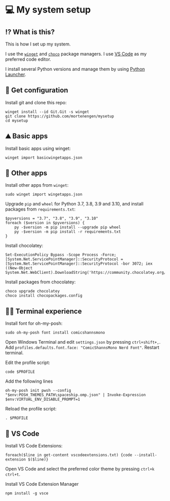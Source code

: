 # 💻 My system setup

## ⁉ What is this?
This is how I set up my system.

I use the [`winget`](https://docs.microsoft.com/en-us/windows/package-manager/winget/) and [`choco`](https://chocolatey.org/) package managers. I use [VS Code](https://code.visualstudio.com/) as my preferred code editor.

I install several Python versions and manage them by using [Python Launcher](https://peps.python.org/pep-0397/).

## 📄 Get configuration

Install git and clone this repo:

```pwsh
winget install --id Git.Git -s winget
git clone https://github.com/mortenengen/mysetup
cd mysetup
```

## ⛰ Basic apps
Install basic apps using winget:

```pwsh
winget import basicwingetapps.json
```

## 🐍 Other apps
Install other apps from `winget`:

```pwsh
sudo winget import wingetapps.json
```

Upgrade `pip` and `wheel` for Python 3.7, 3.8, 3.9 and 3.10, and install packages from `requirements.txt`:

```pwsh
$pyversions = "3.7", "3.8", "3.9", "3.10"
foreach ($version in $pyversions) {
    py -$version -m pip install --upgrade pip wheel
    py -$version -m pip install -r requirements.txt
}
```

Install chocolatey:

```pwsh
Set-ExecutionPolicy Bypass -Scope Process -Force; [System.Net.ServicePointManager]::SecurityProtocol = [System.Net.ServicePointManager]::SecurityProtocol -bor 3072; iex ((New-Object System.Net.WebClient).DownloadString('https://community.chocolatey.org/install.ps1'))
```

Install packages from chocolatey:

```pwsh
choco upgrade chocolatey
choco install chocopackages.config
```

## 👨‍💻 Terminal experience
Install font for oh-my-posh:

```pwsh
sudo oh-my-posh font install comicshannsmono
```

Open Windows Terminal and edit `settings.json` by pressing `ctrl+shift+,`. Add `profiles.defaults.font.face: "ComicShannsMono Nerd Font"`. Restart terminal.

Edit the profile script:

```
code $PROFILE
```

Add the following lines

```pwsh
oh-my-posh init pwsh --config "$env:POSH_THEMES_PATH\spaceship.omp.json" | Invoke-Expression
$env:VIRTUAL_ENV_DISABLE_PROMPT=1
```

Reload the profile script:
```pwsh
. $PROFILE
```

## 👀 VS Code
Install VS Code Extensions:

```pwsh
foreach($line in get-content vscodeextensions.txt) {code --install-extension $($line)}
```

Open VS Code and select the preferred color theme by pressing `ctrl+k ctrl+t`.

Install VS Code Extension Manager

```pwsh
npm install -g vsce
```

